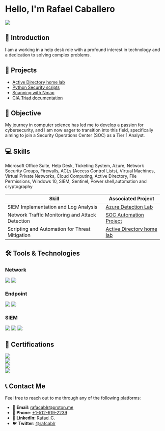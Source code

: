 

 # Hello, I'm Rafael Caballero
<a href="https://linkedin.com/in/rafacablr/"><img src="https://img.shields.io/badge/-LinkedIn-0072b1?&style=for-the-badge&logo=linkedin&logoColor=white" /></a>

 ## 👋 Introduction

 I am a working in a help desk role with a profound interest in technology and a dedication to solving complex problems.

 ## 🚀 Projects

 - <a href="https://github.com/rafa0c/Active-Directory-Home-Lab">Active Directory home lab</a>
 - <a href="https://github.com/rafa0c/Python/tree/master">Python Security scripts</a>
 - <a href="https://github.com/rafa0c/nmap2file">Scanning with Nmap</a>
 - <a href="https://github.com/rafa0c/CIA-Triad">CIA Triad documentation</a>

  
 
<!--
 - <a href="https://github.com/rafa0c/Detection-lab">Azure Detection Lab</a>
 - <a href="https://github.com/rafa0c/SOC-Automation-Lab">SOC Automation Project</a>
 -->
 


## 🎯 Objective

My journey in computer science has led me to develop a passion for cybersecurity, and I am now eager to transition into this field, specifically aiming to join a Security Operations Center (SOC) as a Tier 1 Analyst.

## 💻 Skills

Microsoft Office Suite, Help Desk, Ticketing System, Azure, Network Security Groups, Firewalls, ACLs (Access Control Lists), 
Virtual Machines, Virtual Private Networks, Cloud Computing, Active Directory, File Permissions, Windows 10, SIEM, Sentinel,
Power shell,automation and cryptography 

| Skill                                         | Associated Project         |
|-----------------------------------------------|----------------------------|
| SIEM Implementation and Log Analysis          | <a href="https://github.com/rafa0c/Detection-lab">Azure Detection Lab</a>|
| Network Traffic Monitoring and Attack Detection | <a href="https://github.com/rafa0c/SOC-Automation-Lab">SOC Automation Project</a>|
| Scripting and Automation for Threat Mitigation | <a href="https://github.com/rafa0c/Active-Directory-Home-Lab">Active Directory home lab</a>|
<!--
| Security Automation with Shuffle SOAR         | <a href="https://google.com">Detection Lab</a>|
| Incident Response Planning and Execution      | <a href="https://google.com">Detection Lab</a>|
| Case Management with TheHive                  | <a href="https://google.com">Detection Lab</a>|
| Scripting and Automation for Threat Mitigation | <a href="https://google.com">Detection Lab</a>|
-->
## 🛠️ Tools & Technologies


### Network
<div>
    <img src="https://img.shields.io/badge/-Wireshark-1679A7?&style=for-the-badge&logo=Wireshark&logoColor=white" />
    <img src="https://img.shields.io/badge/-Suricata-EF3B2D?&style=for-the-badge&logo=Suricata&logoColor=white" />
    
</div>

### Endpoint
<div>
    <img src="https://img.shields.io/badge/-Microsoft_Defender_for_Endpoint-00A4EF?&style=for-the-badge&logo=Microsoft&logoColor=white" />
    <img src="https://img.shields.io/badge/-Velociraptor-4B275F?&style=for-the-badge&logo=Velociraptor&logoColor=white" />
</div>

### SIEM
<div>
    <img src="https://img.shields.io/badge/-Microsoft_Sentinel-0078D4?&style=for-the-badge&logo=Microsoft&logoColor=white" />
    <img src="https://img.shields.io/badge/-Splunk-000000?&style=for-the-badge&logo=Splunk&logoColor=white" />
    <img src="https://img.shields.io/badge/-Elastic-005571?&style=for-the-badge&logo=Elastic&logoColor=white" />
</div>

## 📜 Certifications

<div>
<img src="https://img.shields.io/badge/-Qualys%20Vulnerability%20Management-FF0000?&style=for-the-badge&logo=Qualys&logoColor=white" />
<br />
<img src="https://img.shields.io/badge/-FEMA National Incident Management%20-007ACC?&style=for-the-badge&logo=fema&logoColor=white" />
<br />
<img src="https://img.shields.io/badge/-A%2B-4D4D4D?&style=for-the-badge&logo=CompTIA&logoColor=white" />
<br />
<img src="https://img.shields.io/badge/-Google_Cyber_security-006400?&style=for-the-badge&logoColor=white" />


</div>

## 📞 Contact Me

Feel free to reach out to me through any of the following platforms:

- 📧 **Email**: [rafacablr@proton.me](mailto:rafacablr@proton.me)
- 📱 **Phone**: [+1-512-919-2239](tel:+15129192239)
- 💼 **LinkedIn**: [Rafael C.](https://www.linkedin.com/in/rafacablr/)
- 🐦 **Twitter**: [@rafcablr](https://twitter.com/rafacablr)


